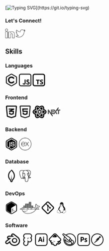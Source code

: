 [![Typing SVG](https://readme-typing-svg.herokuapp.com?color=%2336BCF7&center=false&vCenter=true&width=800&lines=Hi+there+👋,+my+name+is+Garland+Key.+Welcome+to+my+profile!;I'm+a+full+stack+software+engineer+with+an+artistic+side.)](https://git.io/typing-svg)

### Let's Connect!

<a href="https://linkedin.com/in/garlandkey" target="blank"><img align="center" src="https://github.com/GarlandKey/creative-content/blob/main/linkedin.svg" alt="garlandkey" height="30" /></a> <a href="https://twitter.com/garland_key" target="blank"><img align="center" src="https://github.com/GarlandKey/creative-content/blob/main/twitter.svg" alt="garland_key" height="30" /></a>


## Skills

### Languages

<a href="https://www.cprogramming.com/" target="_blank" rel="noreferrer"><img src="https://github.com/GarlandKey/creative-content/blob/main/c.svg" alt="c" height="40"/></a> <a href="https://developer.mozilla.org/en-US/docs/Web/JavaScript" target="_blank" rel="noreferrer"><img src="https://github.com/GarlandKey/creative-content/blob/main/javascript.svg" alt="javascript" height="40"/></a> <a href="https://www.typescriptlang.org/" target="_blank" rel="noreferrer"><img src="https://github.com/GarlandKey/creative-content/blob/main/typescript.svg" alt="typescript" height="40"/></a>


### Frontend

<a href="https://www.w3schools.com/css/" target="_blank" rel="noreferrer"><img src="https://github.com/GarlandKey/creative-content/blob/main/css.svg" alt="css3" height="40"/></a> <a href="https://www.w3.org/html/" target="_blank" rel="noreferrer"><img src="https://github.com/GarlandKey/creative-content/blob/main/html.svg" alt="html5" height="40"/></a> <a href="https://reactjs.org/" target="_blank" rel="noreferrer"><img src="https://github.com/GarlandKey/creative-content/blob/main/react.svg" alt="react" height="40"/></a> <a href="https://nextjs.org/" target="_blank" rel="noreferrer"><img src="https://github.com/GarlandKey/creative-content/blob/main/next.svg" alt="nextjs" height="40"/></a>

### Backend

<a href="https://nodejs.org" target="_blank" rel="noreferrer"> <img src="https://github.com/GarlandKey/creative-content/blob/main/nodejs.svg" alt="nodejs" height="40"/></a> <a href="https://expressjs.com/" target="_blank" rel="noreferrer"> <img src="https://github.com/GarlandKey/creative-content/blob/main/express.svg" alt="expressjs" height="40"/></a>

### Database

<a href="https://www.mongodb.com/" target="_blank" rel="noreferrer"><img src="https://github.com/GarlandKey/creative-content/blob/main/mongodb.svg" alt="mongodb" height="40"/></a> <a href="https://www.postgresql.org" target="_blank" rel="noreferrer"><img src="https://github.com/GarlandKey/creative-content/blob/main/postgresql.svg" alt="postgresql" height="40"/></a>

### DevOps

<a href="https://www.gnu.org/software/bash/" target="_blank" rel="noreferrer"><img src="https://github.com/GarlandKey/creative-content/blob/main/bash.svg" alt="bash" height="40"/></a> <a href="https://www.docker.com/" target="_blank" rel="noreferrer"><img src="https://github.com/GarlandKey/creative-content/blob/main/docker.svg" alt="docker" height="40"/></a> <a href="https://git-scm.com/" target="_blank" rel="noreferrer"><img src="https://github.com/GarlandKey/creative-content/blob/main/git.svg" alt="git" height="40"/></a> <a href="https://www.linux.org/" target="_blank" rel="noreferrer"><img src="https://github.com/GarlandKey/creative-content/blob/main/linux.svg" alt="linux" height="40"/></a>



### Software

<a href="https://www.blender.org/" target="_blank" rel="noreferrer"><img src="https://github.com/GarlandKey/creative-content/blob/main/blender.svg" alt="blender" height="40"/></a> <a href="https://www.figma.com/" target="_blank" rel="noreferrer"><img src="https://github.com/GarlandKey/creative-content/blob/main/figma.svg" alt="figma" height="40"/></a> <a href="https://www.adobe.com/in/products/illustrator.html" target="_blank" rel="noreferrer"><img src="https://github.com/GarlandKey/creative-content/blob/main/ai.svg" alt="illustrator" height="40"/></a> <a href="https://inkscape.org" target="_blank" rel="noreferrer"><img src="https://github.com/GarlandKey/creative-content/blob/main/inkscape.svg" alt="inkscape" height="40"/></a> <a href="https://krita.org" target="_blank" rel="noreferrer"><img src="https://github.com/GarlandKey/creative-content/blob/main/krita.svg" alt="krita" height="40"/></a> <a href="https://www.photoshop.com/en" target="_blank" rel="noreferrer"><img src="https://github.com/GarlandKey/creative-content/blob/main/ps.svg" alt="photoshop" height="40"/></a> <a href="https://postman.com" target="_blank" rel="noreferrer"><img src="https://github.com/GarlandKey/creative-content/blob/main/postman.svg" alt="postman" height="40"/></a>
